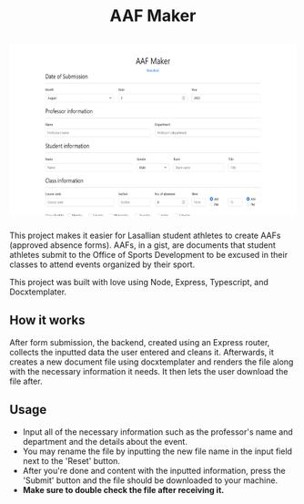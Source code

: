 <h1 align="center">
    AAF Maker
    <br><br>
    <img alt="AAF Maker screenshot" height="300" src="https://github.com/JSintos/AAF-Maker/blob/master/screenshot.png?raw=true">
</h1>

This project makes it easier for Lasallian student athletes to create AAFs (approved absence forms). AAFs, in a gist, are documents that student athletes submit to the Office of Sports Development to be excused in their classes to attend events organized by their sport.

This project was built with love using Node, Express, Typescript, and Docxtemplater.

## How it works

After form submission, the backend, created using an Express router, collects the inputted data the user entered and cleans it. Afterwards, it creates a new document file using docxtemplater and renders the file along with the necessary information it needs. It then lets the user download the file after.

## Usage

-   Input all of the necessary information such as the professor's name and department and the details about the event.
-   You may rename the file by inputting the new file name in the input field next to the 'Reset' button.
-   After you're done and content with the inputted information, press the 'Submit' button and the file should be downloaded to your machine.
-   **Make sure to double check the file after receiving it.**
